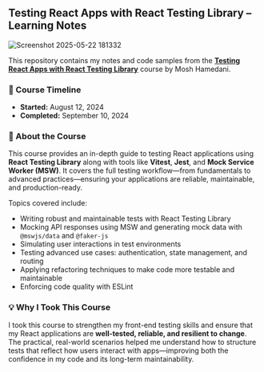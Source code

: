 ## Testing React Apps with React Testing Library – Learning Notes

![Screenshot 2025-05-22 181332](https://github.com/user-attachments/assets/4a9fc596-98a5-41cd-ab69-8efb1246b39e)


This repository contains my notes and code samples from the [**Testing React Apps with React Testing Library**](https://codewithmosh.com/p/complete-react-testing-course) course by Mosh Hamedani.

### 📅 Course Timeline

* **Started:** August 12, 2024
* **Completed:** September 10, 2024

### 🎯 About the Course

This course provides an in-depth guide to testing React applications using **React Testing Library** along with tools like **Vitest**, **Jest**, and **Mock Service Worker (MSW)**. It covers the full testing workflow—from fundamentals to advanced practices—ensuring your applications are reliable, maintainable, and production-ready.

Topics covered include:

* Writing robust and maintainable tests with React Testing Library
* Mocking API responses using MSW and generating mock data with `@mswjs/data` and `@faker-js`
* Simulating user interactions in test environments
* Testing advanced use cases: authentication, state management, and routing
* Applying refactoring techniques to make code more testable and maintainable
* Enforcing code quality with ESLint

### 💡 Why I Took This Course

I took this course to strengthen my front-end testing skills and ensure that my React applications are **well-tested, reliable, and resilient to change**. The practical, real-world scenarios helped me understand how to structure tests that reflect how users interact with apps—improving both the confidence in my code and its long-term maintainability.
